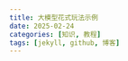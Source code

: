 ```yaml
---
title: 大模型花式玩法示例
date: 2025-02-24
categories: [知识, 教程]
tags: [jekyll, github, 博客]
---
```




